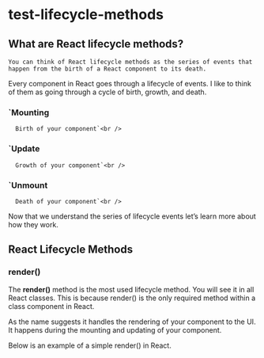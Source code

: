 # test-lifecycle-methods

## What are React lifecycle methods?

`You can think of React lifecycle methods as the series of events that happen from the birth of a React component to its death.`

Every component in React goes through a lifecycle of events. I like to think of them as going through a cycle of birth, growth, and death.

### `Mounting 
      Birth of your component`<br />
### `Update
      Growth of your component`<br />
### `Unmount
      Death of your component`<br />
      
Now that we understand the series of lifecycle events let’s learn more about how they work.

## React Lifecycle Methods

### render()

The __render()__ method is the most used lifecycle method. You will see it in all React classes. This is because render() is the only required method within a class component in React.

As the name suggests it handles the rendering of your component to the UI. It happens during the mounting and updating of your component.

Below is an example of a simple render() in React.

